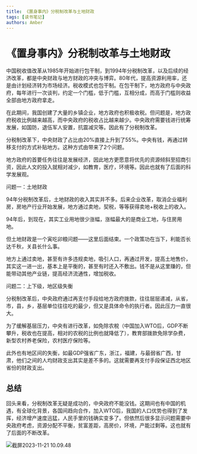 ```yaml
---
title: 《置身事内》分税制改革与土地财政
tags: [读书笔记]
authors: Amber
---
```


# 《置身事内》分税制改革与土地财政



中国税收值改革从1985年开始进行包干制，到1994年分税制改革，以及后续的经济改革，都是中央财政与地方财政的冲突与博弈。80年代，提高资源利用率，还是由计划经济转为市场经济。税收模式也包干制。在包干制下，地方政府与中央政府，每年进行一次谈判，约定一个门槛，低于门槛，互相分成，而高于门槛则收益全部由地方政府拿走。

在此期间，我国创建了大量的乡镇企业，地方政府也积极收税。但问题是，地方政府税收比例越来越高，而中央政府的税收占比越来越少。中央政府需要钱进行统筹发展，如国防，退伍军人安置，抗震减灾等。因此有了分税制改革。

分税制改革下，中央财政了占比由20%直接上升到了55%。中央有钱，再通过转移支付的方式补贴地方。这种方式由带来了2个问题。

地方政府的首要任务往往是发展经济，因此地方更愿意将优先的资源倾斜至招商引资，因此人文的投入就相对减少，如教育，医疗，环境等。因此也就有了后面的科学发展观。

问题一：土地财政

94年分税制改革后，土地财政的收入其实并不多。后来企业改革，取消企业福利房，房地产行业开始发展，地方通过卖地，契税，等等获得卖地+税收上的收入。

94年后，到现在，其实工业用地很少涨幅，涨幅最大的是商业工地，与住房用地。

但土地财政是一个寅吃卯粮问题——这里后面结束。一个政策功在当下，利能否长达千秋，关县长什么事。

地方上通过卖地，甚至有许多违规卖地，吸引人口，再通过开发，提高土地售价，其实这一进一出，基本上是平衡的，甚至有时还入不敷出。钱不是从这里赚的，但能带动其他产业链，提高经济流通性，增加税收。

问题二：上下级，地区级失衡

分税制改革后，中央政府通过再支付手段给地方政府拨款，往往层层递减，从省，市，县，乡，基层单位往往吃的最少，但又是具体命令的执行者。因此压力一直很大。

为了缓解基层压力，中央有进行改革，如免除农稅（中国加入WTO后，GDP不断攀升，税收也在提高，相对的农税的比例也就降低了），教育部拨款免除学杂费，新型农村养老保险，农村医疗保险等。

此外也有地区间的失衡，如最GDP强省广东，浙江，福建，与最弱省广西，甘肃，他们之间的人均财政支出其实是差不多的。这就需要再支付手段保证西北地区省份的财政支出。


## 总结

回头来看，分税制改革无疑是成功的，中央政府不能没钱。这期间也有中国的机遇，有全球化背景，各国间趋向合作，加入WTO后，我国的人口优势也得到了发挥，经济增产速度迅猛，人民手里的钱确实变多了。但依然后很多显示问题需要中央政府考虑，资源分配不平衡，贫富差距，高房价，环境，产能过剩等。这也就有了后面的不断改革。



![截屏2023-11-21 10.09.48](https://public-abr.oss-cn-hangzhou.aliyuncs.com/%E6%88%AA%E5%B1%8F2023-11-21%2010.09.48_4709c65a.png)

